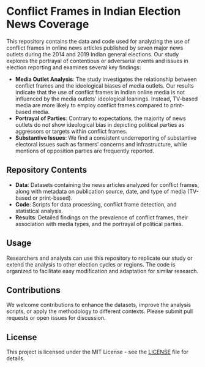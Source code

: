 # Conflict Frames in Indian Election News Coverage

This repository contains the data and code used for analyzing the use of conflict frames in online news articles published by seven major news outlets during the 2014 and 2019 Indian general elections. Our study explores the portrayal of contentious or adversarial events and issues in election reporting and examines several key findings:

- **Media Outlet Analysis**: The study investigates the relationship between conflict frames and the ideological biases of media outlets. Our results indicate that the use of conflict frames in Indian online media is not influenced by the media outlets' ideological leanings. Instead, TV-based media are more likely to employ conflict frames compared to print-based media.
- **Portrayal of Parties**: Contrary to expectations, the majority of news outlets do not show ideological bias in depicting political parties as aggressors or targets within conflict frames.
- **Substantive Issues**: We find a consistent underreporting of substantive electoral issues such as farmers' concerns and infrastructure, while mentions of opposition parties are frequently reported.

## Repository Contents

- **Data**: Datasets containing the news articles analyzed for conflict frames, along with metadata on publication source, date, and type of media (TV-based or print-based).
- **Code**: Scripts for data processing, conflict frame detection, and statistical analysis.
- **Results**: Detailed findings on the prevalence of conflict frames, their association with media types, and the portrayal of political parties.

## Usage

Researchers and analysts can use this repository to replicate our study or extend the analysis to other election cycles or regions. The code is organized to facilitate easy modification and adaptation for similar research.

## Contributions

We welcome contributions to enhance the datasets, improve the analysis scripts, or apply the methodology to different contexts. Please submit pull requests or open issues for discussion.

## License

This project is licensed under the MIT License - see the [LICENSE](LICENSE) file for details.
